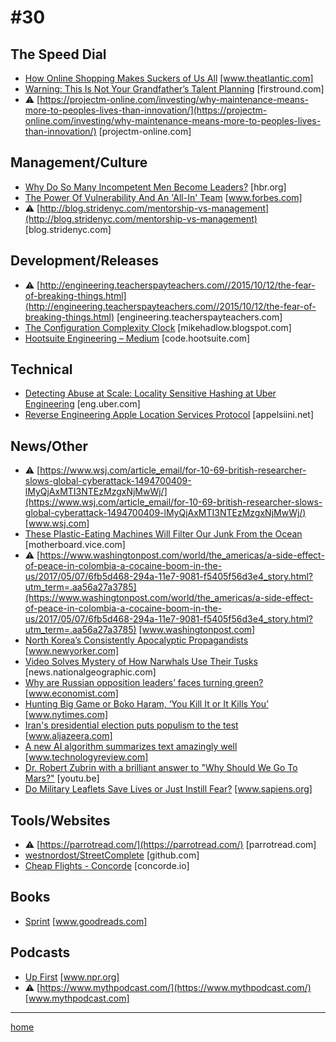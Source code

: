# #30

## The Speed Dial
* [How Online Shopping Makes Suckers of Us All](https://www.theatlantic.com/magazine/archive/2017/05/how-online-shopping-makes-suckers-of-us-all/521448/) [www.theatlantic.com]
* [Warning: This Is Not Your Grandfather’s Talent Planning](http://firstround.com/review/warning-this-is-not-your-grandfathers-talent-planning/) [firstround.com]
* &#9888; [https://projectm-online.com/investing/why-maintenance-means-more-to-peoples-lives-than-innovation/](https://projectm-online.com/investing/why-maintenance-means-more-to-peoples-lives-than-innovation/) [projectm-online.com]

## Management/Culture
* [Why Do So Many Incompetent Men Become Leaders?](https://hbr.org/2013/08/why-do-so-many-incompetent-men) [hbr.org]
* [The Power Of Vulnerability And An 'All-In' Team](https://www.forbes.com/sites/forbescoachescouncil/2017/05/11/the-power-of-vulnerability-and-an-all-in-team/#4b1788173a78) [www.forbes.com]
* &#9888; [http://blog.stridenyc.com/mentorship-vs-management](http://blog.stridenyc.com/mentorship-vs-management) [blog.stridenyc.com]

## Development/Releases
* &#9888; [http://engineering.teacherspayteachers.com//2015/10/12/the-fear-of-breaking-things.html](http://engineering.teacherspayteachers.com//2015/10/12/the-fear-of-breaking-things.html) [engineering.teacherspayteachers.com]
* [The Configuration Complexity Clock](https://mikehadlow.blogspot.com/2012/05/configuration-complexity-clock.html) [mikehadlow.blogspot.com]
* [Hootsuite Engineering – Medium](http://code.hootsuite.com/an-intro-to-epic-champions/) [code.hootsuite.com]

## Technical
* [Detecting Abuse at Scale: Locality Sensitive Hashing at Uber Engineering](https://eng.uber.com/lsh/) [eng.uber.com]
* [Reverse Engineering Apple Location Services Protocol](https://appelsiini.net/2017/reverse-engineering-location-services/) [appelsiini.net]

## News/Other
* &#9888; [https://www.wsj.com/article_email/for-10-69-british-researcher-slows-global-cyberattack-1494700409-lMyQjAxMTI3NTEzMzgxNjMwWj/](https://www.wsj.com/article_email/for-10-69-british-researcher-slows-global-cyberattack-1494700409-lMyQjAxMTI3NTEzMzgxNjMwWj/) [www.wsj.com]
* [These Plastic-Eating Machines Will Filter Our Junk From the Ocean](https://motherboard.vice.com/en_us/article/these-plastic-eating-machines-will-filter-our-junk-from-the-ocean) [motherboard.vice.com]
* &#9888; [https://www.washingtonpost.com/world/the_americas/a-side-effect-of-peace-in-colombia-a-cocaine-boom-in-the-us/2017/05/07/6fb5d468-294a-11e7-9081-f5405f56d3e4_story.html?utm_term=.aa56a27a3785](https://www.washingtonpost.com/world/the_americas/a-side-effect-of-peace-in-colombia-a-cocaine-boom-in-the-us/2017/05/07/6fb5d468-294a-11e7-9081-f5405f56d3e4_story.html?utm_term=.aa56a27a3785) [www.washingtonpost.com]
* [North Korea’s Consistently Apocalyptic Propagandists](http://www.newyorker.com/news/news-desk/north-koreas-consistently-apocalyptic-propagandists?intcid=mod-latest) [www.newyorker.com]
* [Video Solves Mystery of How Narwhals Use Their Tusks](http://news.nationalgeographic.com/2017/05/drone-footage-narwhal-tusk-mystery/) [news.nationalgeographic.com]
* [Why are Russian opposition leaders’ faces turning green?](http://www.economist.com/blogs/economist-explains/2017/05/economist-explains-7) [www.economist.com]
* [Hunting Big Game or Boko Haram, ‘You Kill It or It Kills You’](https://www.nytimes.com/2017/05/13/world/africa/nigeria-boko-haram-hunters.html) [www.nytimes.com]
* [Iran's presidential election puts populism to the test](http://www.aljazeera.com/indepth/opinion/2017/05/iran-presidential-election-puts-populism-test-170510072945886.html) [www.aljazeera.com]
* [A new AI algorithm summarizes text amazingly well](https://www.technologyreview.com/s/607828/an-algorithm-summarizes-lengthy-text-surprisingly-well/) [www.technologyreview.com]
* [Dr. Robert Zubrin with a brilliant answer to "Why Should We Go To Mars?"](https://youtu.be/j2Mu8qfVb5I) [youtu.be]
* [Do Military Leaflets Save Lives or Just Instill Fear?](http://www.sapiens.org/language/military-leaflets-warfare-language/) [www.sapiens.org]

## Tools/Websites
* &#9888; [https://parrotread.com/](https://parrotread.com/) [parrotread.com]
* [westnordost/StreetComplete](https://github.com/westnordost/StreetComplete) [github.com]
* [Cheap Flights - Concorde](https://concorde.io/) [concorde.io]

## Books
* [Sprint](https://www.goodreads.com/book/show/25814544-sprint) [www.goodreads.com]

## Podcasts
* [Up First](http://www.npr.org/podcasts/510318/up-first) [www.npr.org]
* &#9888; [https://www.mythpodcast.com/](https://www.mythpodcast.com/) [www.mythpodcast.com]
___
[home](index.md)
